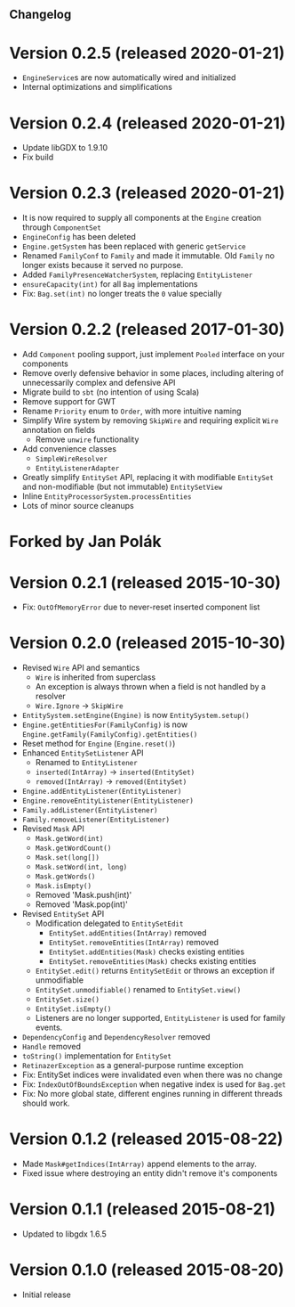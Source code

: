 ## Changelog

# Version 0.2.5 (released 2020-01-21)
- `EngineService`s are now automatically wired and initialized
- Internal optimizations and simplifications

# Version 0.2.4 (released 2020-01-21)
- Update libGDX to 1.9.10
- Fix build

# Version 0.2.3 (released 2020-01-21)
- It is now required to supply all components at the `Engine` creation through `ComponentSet`
- `EngineConfig` has been deleted
- `Engine.getSystem` has been replaced with generic `getService`
- Renamed `FamilyConf` to `Family` and made it immutable. Old `Family` no longer exists because it served no purpose.
- Added `FamilyPresenceWatcherSystem`, replacing `EntityListener`
- `ensureCapacity(int)` for all `Bag` implementations
- Fix: `Bag.set(int)` no longer treats the `0` value specially

# Version 0.2.2 (released 2017-01-30)
- Add `Component` pooling support, just implement `Pooled` interface on your components
- Remove overly defensive behavior in some places, including altering of unnecessarily complex and defensive API
- Migrate build to `sbt` (no intention of using Scala)
- Remove support for GWT
- Rename `Priority` enum to `Order`, with more intuitive naming
- Simplify Wire system by removing `SkipWire` and requiring explicit `Wire` annotation on fields
    - Remove `unwire` functionality
- Add convenience classes
    - `SimpleWireResolver`
    - `EntityListenerAdapter`
- Greatly simplify `EntitySet` API, replacing it with modifiable `EntitySet` and non-modifiable (but not immutable) `EntitySetView`
- Inline `EntityProcessorSystem.processEntities`
- Lots of minor source cleanups

# Forked by Jan Polák

# Version 0.2.1 (released 2015-10-30)
- Fix: `OutOfMemoryError` due to never-reset inserted component list

# Version 0.2.0 (released 2015-10-30)
- Revised `Wire` API and semantics
  - `Wire` is inherited from superclass
  - An exception is always thrown when a field is not handled by a resolver
  - `Wire.Ignore` -> `SkipWire`
- `EntitySystem.setEngine(Engine)` is now `EntitySystem.setup()`
- `Engine.getEntitiesFor(FamilyConfig)` is now `Engine.getFamily(FamilyConfig).getEntities()`
- Reset method for `Engine` (`Engine.reset()`)
- Enhanced `EntitySetListener` API
  - Renamed to `EntityListener`
  - `inserted(IntArray)` -> `inserted(EntitySet)`
  - `removed(IntArray)` -> `removed(EntitySet)`
- `Engine.addEntityListener(EntityListener)`
- `Engine.removeEntityListener(EntityListener)`
- `Family.addListener(EntityListener)`
- `Family.removeListener(EntityListener)`
- Revised `Mask` API
  - `Mask.getWord(int)`
  - `Mask.getWordCount()`
  - `Mask.set(long[])`
  - `Mask.setWord(int, long)`
  - `Mask.getWords()`
  - `Mask.isEmpty()`
  - Removed 'Mask.push(int)'
  - Removed 'Mask.pop(int)'
- Revised `EntitySet` API
  - Modification delegated to `EntitySetEdit`
    - `EntitySet.addEntities(IntArray)` removed
    - `EntitySet.removeEntities(IntArray)` removed
    - `EntitySet.addEntities(Mask)` checks existing entities
    - `EntitySet.removeEntities(Mask)` checks existing entities
  - `EntitySet.edit()` returns `EntitySetEdit` or throws an exception if unmodifiable
  - `EntitySet.unmodifiable()` renamed to `EntitySet.view()`
  - `EntitySet.size()`
  - `EntitySet.isEmpty()`
  - Listeners are no longer supported, `EntityListener` is used for family events.
- `DependencyConfig` and `DependencyResolver` removed
- `Handle` removed
- `toString()` implementation for `EntitySet`
- `RetinazerException` as a general-purpose runtime exception
- Fix: EntitySet indices were invalidated even when there was no change
- Fix: `IndexOutOfBoundsException` when negative index is used for `Bag.get`
- Fix: No more global state, different engines running in different threads should work.

# Version 0.1.2 (released 2015-08-22)
- Made `Mask#getIndices(IntArray)` append elements to the array.
- Fixed issue where destroying an entity didn't remove it's components

# Version 0.1.1 (released 2015-08-21)
- Updated to libgdx 1.6.5

# Version 0.1.0 (released 2015-08-20)
- Initial release
